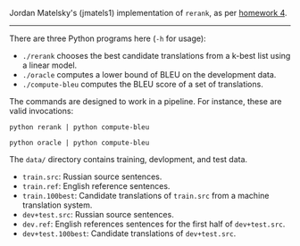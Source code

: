Jordan Matelsky's (jmatels1) implementation of `rerank`, as per [homework 4](http://mt-class.org/jhu/hw4.html).

--------------

There are three Python programs here (`-h` for usage):

 - `./rerank` chooses the best candidate translations from a k-best list using a linear model.
 - `./oracle` computes a lower bound of BLEU on the development data.
 - `./compute-bleu` computes the BLEU score of a set of translations.

The commands are designed to work in a pipeline. For instance, these are valid invocations:

    python rerank | python compute-bleu

    python oracle | python compute-bleu

The `data/` directory contains training, devlopment, and test data.

 - `train.src`: Russian source sentences.
 - `train.ref`: English reference sentences.
 - `train.100best`: Candidate translations of `train.src` from a machine translation system.
 - `dev+test.src`: Russian source sentences.
 - `dev.ref`: English references sentences for the first half of `dev+test.src`.
 - `dev+test.100best`: Candidate translations of `dev+test.src`.
